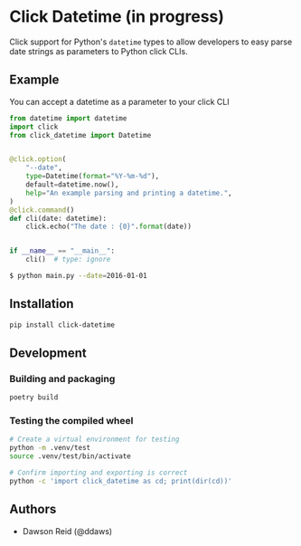 # Click Datetime (in progress)

Click support for Python's `datetime` types to allow developers to easy parse 
date strings as parameters to Python click CLIs.

## Example

You can accept a datetime as a parameter to your click CLI

```python
from datetime import datetime
import click
from click_datetime import Datetime


@click.option(
    "--date",
    type=Datetime(format="%Y-%m-%d"),
    default=datetime.now(),
    help="An example parsing and printing a datetime.",
)
@click.command()
def cli(date: datetime):
    click.echo("The date : {0}".format(date))


if __name__ == "__main__":
    cli()  # type: ignore
```

```bash
$ python main.py --date=2016-01-01
```

## Installation

```bash
pip install click-datetime
```

## Development

### Building and packaging

```bash
poetry build
```

### Testing the compiled wheel

```bash
# Create a virtual environment for testing
python -m .venv/test
source .venv/test/bin/activate

# Confirm importing and exporting is correct
python -c 'import click_datetime as cd; print(dir(cd))'
```

## Authors

- Dawson Reid (@ddaws)

